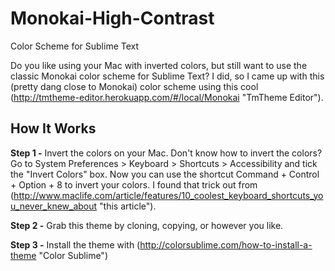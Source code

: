Monokai-High-Contrast
=====================

Color Scheme for Sublime Text

Do you like using your Mac with inverted colors, but still want to use the classic Monokai color scheme for Sublime Text? I did, so I came up with this (pretty dang close to Monokai) color scheme using this cool (http://tmtheme-editor.herokuapp.com/#/local/Monokai "TmTheme Editor").

How It Works
------------

**Step 1 -** Invert the colors on your Mac. Don't know how to invert the colors? Go to System Preferences > Keyboard > Shortcuts > Accessibility and tick the "Invert Colors" box. Now you can use the shortcut Command + Control + Option + 8 to invert your colors. I found that trick out from (http://www.maclife.com/article/features/10_coolest_keyboard_shortcuts_you_never_knew_about "this article").

**Step 2 -** Grab this theme by cloning, copying, or however you like. 

**Step 3 -** Install the theme with (http://colorsublime.com/how-to-install-a-theme "Color Sublime")
